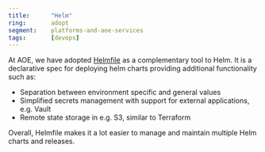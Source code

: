 ```yaml
---
title:      "Helm"
ring:       adopt
segment:    platforms-and-aoe-services
tags:       [devops]
---
```


At AOE, we have adopted [Helmfile](https://github.com/helmfile/helmfile) as a complementary tool to Helm. It is
a declarative spec for deploying helm charts providing additional functionality such as:

- Separation between environment specific and general values
- Simplified secrets management with support for external applications, e.g. Vault
- Remote state storage in e.g. S3, similar to Terraform

Overall, Helmfile makes it a lot easier to manage and maintain multiple Helm charts and releases.

